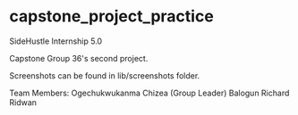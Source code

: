 # capstone_project_practice
SideHustle Internship 5.0

Capstone Group 36's second project.

Screenshots can be found in lib/screenshots folder.

Team Members:
Ogechukwukanma Chizea (Group Leader)
Balogun
Richard
Ridwan


